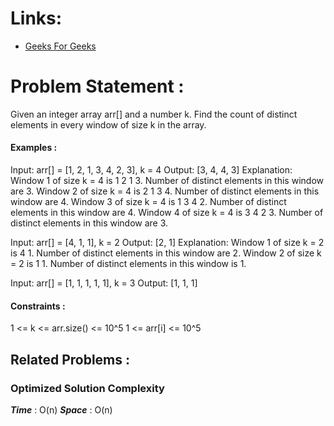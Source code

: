 # Links:

- [Geeks For Geeks](https://www.geeksforgeeks.org/problems/count-distinct-elements-in-every-window/1)

# Problem Statement :

Given an integer array arr[] and a number k. Find the count of distinct elements in every window of size k in the array.

#### Examples :

Input: arr[] = [1, 2, 1, 3, 4, 2, 3], k = 4
Output:  [3, 4, 4, 3]
Explanation: Window 1 of size k = 4 is 1 2 1 3. Number of distinct elements in this window are 3. 
Window 2 of size k = 4 is 2 1 3 4. Number of distinct elements in this window are 4.
Window 3 of size k = 4 is 1 3 4 2. Number of distinct elements in this window are 4.
Window 4 of size k = 4 is 3 4 2 3. Number of distinct elements in this window are 3.


Input: arr[] = [4, 1, 1], k = 2
Output: [2, 1]
Explanation: Window 1 of size k = 2 is 4 1. Number of distinct elements in this window are 2. 
Window 2 of size k = 2 is 1 1. Number of distinct elements in this window is 1. 


Input: arr[] = [1, 1, 1, 1, 1], k = 3
Output: [1, 1, 1]

#### Constraints :

1 <= k <= arr.size() <= 10^5
1 <= arr[i] <= 10^5



## Related Problems :


### Optimized Solution Complexity

**_Time_** : O(n)
**_Space_** : O(n)